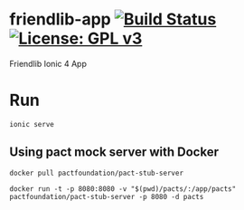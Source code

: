 # friendlib-app [![Build Status](https://travis-ci.com/carlo-mr/friendlib-app.svg?branch=master)](https://travis-ci.com/carlo-mr/friendlib-app) [![License: GPL v3](https://img.shields.io/badge/License-GPL%20v3-blue.svg)](https://www.gnu.org/licenses/gpl-3.0)
Friendlib Ionic 4 App


# Run

`ionic serve`

## Using pact mock server with Docker

`docker pull pactfoundation/pact-stub-server`

`docker run -t -p 8080:8080 -v "$(pwd)/pacts/:/app/pacts" pactfoundation/pact-stub-server -p 8080 -d pacts`
